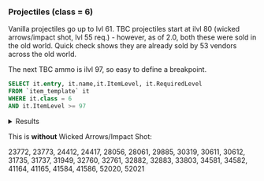 ### Projectiles (class = 6)
Vanilla projectiles go up to lvl 61. TBC projectiles start at ilvl 80 (wicked arrows/impact shot, lvl 55 req.) - however, as of 2.0, both these were sold in the old world. Quick check shows they are already sold by 53 vendors across the old world. 

The next TBC ammo is ilvl 97, so easy to define a breakpoint. 

```SQL
SELECT it.entry, it.name,it.ItemLevel, it.RequiredLevel
FROM `item_template` it
WHERE it.class = 6
AND it.ItemLevel >= 97
```

<details>
<summary>Results</summary>

item_template
---
| entry | name | ItemLevel | RequiredLevel | 
| ---: | --- | ---: | ---: | 
| 23772 | Fel Iron Shells | 97 | 57 | 
| 23773 | Adamantite Shells | 118 | 62 | 
| 24412 | Warden's Arrow | 115 | 62 | 
| 24417 | Scout's Arrow | 97 | 61 | 
| 28056 | Blackflight Arrow | 118 | 65 | 
| 28061 | Ironbite Shell | 118 | 65 | 
| 29885 | Hunter 120 Epic Test Bullets | 120 | 62 | 
| 30319 | Nether Spike | 175 | 70 | 
| 30611 | Halaani Razorshaft | 107 | 66 | 
| 30612 | Halaani Grimshot | 107 | 66 | 
| 31735 | Timeless Shell | 145 | 70 | 
| 31737 | Timeless Arrow | 145 | 70 | 
| 31949 | Warden's Arrow | 115 | 68 | 
| 32760 | The Macho Gnome's Arrow | 145 | 70 | 
| 32761 | The Sarge's Bullet | 145 | 70 | 
| 32882 | Hellfire Shot | 115 | 68 | 
| 32883 | Felbane Slugs | 115 | 68 | 
| 33803 | Adamantite Stinger | 118 | 62 | 
| 34581 | Mysterious Arrow | 120 | 70 | 
| 34582 | Mysterious Shell | 120 | 70 | 
| 41164 | Mammoth Cutters | 200 | 72 | 
| 41165 | Saronite Razorheads | 200 | 72 | 
| 41584 | Frostbite Bullets | 154 | 75 | 
| 41586 | Terrorshaft Arrow | 154 | 75 | 
| 52020 | Shatter Rounds | 230 | 80 | 
| 52021 | Iceblade Arrow | 230 | 80 | 

</details>

This is **without** Wicked Arrows/Impact Shot:

23772, 23773, 24412, 24417, 28056, 28061, 29885, 30319, 30611, 30612, 31735, 31737, 31949, 32760, 32761, 32882, 32883, 33803, 34581, 34582, 41164, 41165, 41584, 41586, 52020, 52021



